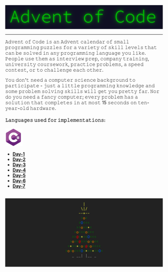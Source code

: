 <div align="center">
  <img src="https://github.com/AnastasKosstow/adventofcode/blob/main/assets/aoc.png" />
</div>

---

𝙰𝚍𝚟𝚎𝚗𝚝 𝚘𝚏 𝙲𝚘𝚍𝚎 𝚒𝚜 𝚊𝚗 𝙰𝚍𝚟𝚎𝚗𝚝 𝚌𝚊𝚕𝚎𝚗𝚍𝚊𝚛 𝚘𝚏 𝚜𝚖𝚊𝚕𝚕 𝚙𝚛𝚘𝚐𝚛𝚊𝚖𝚖𝚒𝚗𝚐 𝚙𝚞𝚣𝚣𝚕𝚎𝚜 𝚏𝚘𝚛 𝚊 𝚟𝚊𝚛𝚒𝚎𝚝𝚢 𝚘𝚏 𝚜𝚔𝚒𝚕𝚕 𝚕𝚎𝚟𝚎𝚕𝚜 𝚝𝚑𝚊𝚝 𝚌𝚊𝚗 𝚋𝚎 𝚜𝚘𝚕𝚟𝚎𝚍 𝚒𝚗 𝚊𝚗𝚢 𝚙𝚛𝚘𝚐𝚛𝚊𝚖𝚖𝚒𝚗𝚐 𝚕𝚊𝚗𝚐𝚞𝚊𝚐𝚎 𝚢𝚘𝚞 𝚕𝚒𝚔𝚎. 
𝙿𝚎𝚘𝚙𝚕𝚎 𝚞𝚜𝚎 𝚝𝚑𝚎𝚖 𝚊𝚜 𝚒𝚗𝚝𝚎𝚛𝚟𝚒𝚎𝚠 𝚙𝚛𝚎𝚙, 𝚌𝚘𝚖𝚙𝚊𝚗𝚢 𝚝𝚛𝚊𝚒𝚗𝚒𝚗𝚐, 𝚞𝚗𝚒𝚟𝚎𝚛𝚜𝚒𝚝𝚢 𝚌𝚘𝚞𝚛𝚜𝚎𝚠𝚘𝚛𝚔, 𝚙𝚛𝚊𝚌𝚝𝚒𝚌𝚎 𝚙𝚛𝚘𝚋𝚕𝚎𝚖𝚜, 𝚊 𝚜𝚙𝚎𝚎𝚍 𝚌𝚘𝚗𝚝𝚎𝚜𝚝, 𝚘𝚛 𝚝𝚘 𝚌𝚑𝚊𝚕𝚕𝚎𝚗𝚐𝚎 𝚎𝚊𝚌𝚑 𝚘𝚝𝚑𝚎𝚛. 
<br>

𝚈𝚘𝚞 𝚍𝚘𝚗'𝚝 𝚗𝚎𝚎𝚍 𝚊 𝚌𝚘𝚖𝚙𝚞𝚝𝚎𝚛 𝚜𝚌𝚒𝚎𝚗𝚌𝚎 𝚋𝚊𝚌𝚔𝚐𝚛𝚘𝚞𝚗𝚍 𝚝𝚘 𝚙𝚊𝚛𝚝𝚒𝚌𝚒𝚙𝚊𝚝𝚎 - 𝚓𝚞𝚜𝚝 𝚊 𝚕𝚒𝚝𝚝𝚕𝚎 𝚙𝚛𝚘𝚐𝚛𝚊𝚖𝚖𝚒𝚗𝚐 𝚔𝚗𝚘𝚠𝚕𝚎𝚍𝚐𝚎 𝚊𝚗𝚍 𝚜𝚘𝚖𝚎 𝚙𝚛𝚘𝚋𝚕𝚎𝚖 𝚜𝚘𝚕𝚟𝚒𝚗𝚐 𝚜𝚔𝚒𝚕𝚕𝚜 𝚠𝚒𝚕𝚕 𝚐𝚎𝚝 𝚢𝚘𝚞 𝚙𝚛𝚎𝚝𝚝𝚢 𝚏𝚊𝚛. 𝙽𝚘𝚛 𝚍𝚘 𝚢𝚘𝚞 𝚗𝚎𝚎𝚍 𝚊 𝚏𝚊𝚗𝚌𝚢 𝚌𝚘𝚖𝚙𝚞𝚝𝚎𝚛; 𝚎𝚟𝚎𝚛𝚢 𝚙𝚛𝚘𝚋𝚕𝚎𝚖 𝚑𝚊𝚜 𝚊 𝚜𝚘𝚕𝚞𝚝𝚒𝚘𝚗 𝚝𝚑𝚊𝚝 𝚌𝚘𝚖𝚙𝚕𝚎𝚝𝚎𝚜 𝚒𝚗 𝚊𝚝 𝚖𝚘𝚜𝚝 15 𝚜𝚎𝚌𝚘𝚗𝚍𝚜 𝚘𝚗 𝚝𝚎𝚗-𝚢𝚎𝚊𝚛-𝚘𝚕𝚍 𝚑𝚊𝚛𝚍𝚠𝚊𝚛𝚎.

<h4 align="left">𝙻𝚊𝚗𝚐𝚞𝚊𝚐𝚎𝚜 𝚞𝚜𝚎𝚍 𝚏𝚘𝚛 𝚒𝚖𝚙𝚕𝚎𝚖𝚎𝚗𝚝𝚊𝚝𝚒𝚘𝚗𝚜:</h4>
<p align="left">
  <img src="https://github.com/AnastasKosstow/algorithms/blob/main/assets/logo/csharp-logo.png" alt="csharp" width="55" height="55"/>
</p>



 * <b><a href="https://github.com/AnastasKosstow/adventofcode/blob/main/dotnet/adventofcode/day-1/HistorianHysteria.cs">Day-1</a>
 * <b><a href="https://github.com/AnastasKosstow/adventofcode/blob/main/dotnet/adventofcode/day-2/RedNosedReports.cs">Day-2</a>
 * <b><a href="https://github.com/AnastasKosstow/adventofcode/blob/main/dotnet/adventofcode/day-3/MullItOver.cs">Day-3</a>
 * <b><a href="https://github.com/AnastasKosstow/adventofcode/blob/main/dotnet/adventofcode/day-4/CeresSearch.cs">Day-4</a>
 * <b><a href="https://github.com/AnastasKosstow/adventofcode/blob/main/dotnet/adventofcode/day-5/PrintQueue.cs">Day-5</a>
 * <b><a href="https://github.com/AnastasKosstow/adventofcode/blob/main/dotnet/adventofcode/day-6/GuardGallivant.cs">Day-6</a>
 * <b><a href="https://github.com/AnastasKosstow/adventofcode/blob/main/dotnet/adventofcode/day-7/BridgeRepair.cs">Day-7</a>

<br>
<img src="https://github.com/AnastasKosstow/adventofcode/blob/main/assets/ct.png" />

